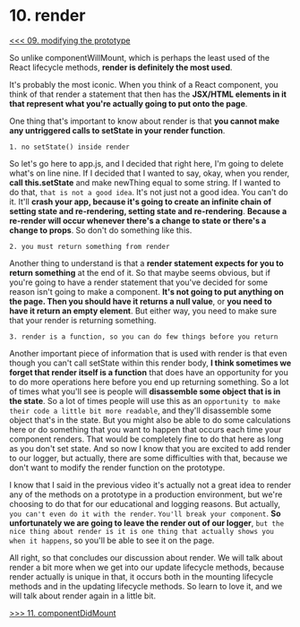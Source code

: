 # 10. render
[<<< 09. modifying the prototype](https://github.com/xgirma/react-lifecycles/tree/master/chapters/09)

So unlike componentWillMount, which is perhaps the least used of the React lifecycle methods, **render is definitely the most used**. 

It's probably the most iconic. When you think of a React component, you think of that render a statement that then has the **JSX/HTML elements in it that represent what you're actually going to put onto the page**. 

One thing that's important to know about render is that **you cannot make any untriggered calls to setState in your render function**. 
    
    1. no setState() inside render

So let's go here to app.js, and I decided that right here, I'm going to delete what's on line nine. If I decided that I wanted to say, okay, when you render, **call this.setState** and make newThing equal to some string. If I wanted to do that, `that is not a good idea`. It's not just not a good idea. You can't do it. It'll **crash your app, because it's going to create an infinite chain of setting state and re-rendering, setting state and re-rendering**. **Because a re-render will occur whenever there's a change to state or there's a change to props**. So don't do something like this. 

    2. you must return something from render
    
Another thing to understand is that a **render statement expects for you to return something** at the end of it. So that maybe seems obvious, but if you're going to have a render statement that you've decided for some reason isn't going to make a component. **It's not going to put anything on the page. Then you should have it returns a null value**, or **you need to have it return an empty element**. But either way, you need to make sure that your render is returning something. 

    3. render is a function, so you can do few things before you return

Another important piece of information that is used with render is that even though you can't call setState within this render body, **I think sometimes we forget that render itself is a function** that does have an opportunity for you to do more operations here before you end up returning something. So a lot of times what you'll see is people will **disassemble some object that is in the state**. So a lot of times people will use this as an `opportunity to make their code a little bit more readable`, and they'll disassemble some object that's in the state. But you might also be able to do some calculations here or do something that you want to happen that occurs each time your component renders. That would be completely fine to do that here as long as you don't set state. And so now I know that you are excited to add render to our logger, but actually, there are some difficulties with that, because we don't want to modify the render function on the prototype. 


I know that I said in the previous video it's actually not a great idea to render any of the methods on a prototype in a production environment, but we're choosing to do that for our educational and logging reasons. But actually, `you can't even do it with the render`. `You'll break your component`. **So unfortunately we are going to leave the render out of our logger**, `but the nice thing about render is it is one thing that actually shows you when it happens`, so you'll be able to see it on the page. 

All right, so that concludes our discussion about render. We will talk about render a bit more when we get into our update lifecycle methods, because render actually is unique in that, it occurs both in the mounting lifecycle methods and in the updating lifecycle methods. So learn to love it, and we will talk about render again in a little bit.

[>>> 11. componentDidMount](https://github.com/xgirma/react-lifecycles/tree/master/chapters/11)